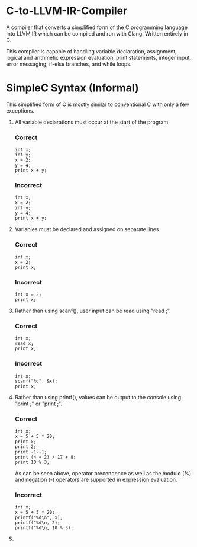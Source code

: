 # C-to-LLVM-IR-Compiler
A compiler that converts a simplified form of the C programming language into LLVM IR which can be compiled and run with Clang. Written entirely in C.

This compiler is capable of handling variable declaration, assignment, logical and arithmetic expression evaluation, print statements, integer input, error messaging, if-else branches, and while loops.

# SimpleC Syntax (Informal)
This simplified form of C is mostly similar to conventional C with only a few exceptions.

1.	All variable declarations must occur at the start of the program.
	### Correct
	```
	int x;
	int y;
	x = 2;
	y = 4;
	print x + y;
	```

	### Incorrect
	```
	int x;
	x = 2;
	int y;
	y = 4;
	print x + y;
	```
2.	Variables must be declared and assigned on separate lines.
	### Correct
	```
	int x;
	x = 2;
	print x;
	```
	
	### Incorrect
	```
	int x = 2;
	print x;
	```
3.	Rather than using scanf(), user input can be read using "read <variable name>;".
	### Correct
	```
	int x;
	read x;
	print x;
	```
	
	### Incorrect
	```
	int x;
	scanf("%d", &x);
	print x;
	```
4.	Rather than using printf(), values can be output to the console using "print <variable name>;" or "print <numerical expression>;".
	### Correct
	```
	int x;
	x = 5 + 5 * 20;
	print x;
	print 2;
	print -1--1;
	print (4 + 2) / 17 + 8;
	print 10 % 3;
	```
	As can be seen above, operator precendence as well as the modulo (%) and negation (-) operators are supported in expression evaluation.
	
	### Incorrect
	```
	int x;
	x = 5 + 5 * 20;
	printf("%d\n", x);
	printf("%d\n, 2);
	printf("%d\n, 10 % 3);
	```
5.	

